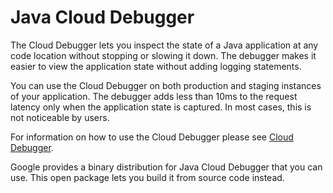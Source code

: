 # Java Cloud Debugger

The Cloud Debugger lets you inspect the state of a Java application at any code
location without stopping or slowing it down. The debugger makes it easier to
view the application state without adding logging statements.

You can use the Cloud Debugger on both production and staging instances of your
application. The debugger adds less than 10ms to the request latency only when
the application state is captured. In most cases, this is not noticeable by
users.

For information on how to use the Cloud Debugger please see
[Cloud Debugger](https://cloud.google.com/tools/cloud-debugger/).

Google provides a binary distribution for Java Cloud Debugger that you can
use. This open package lets you build it from source code instead.
